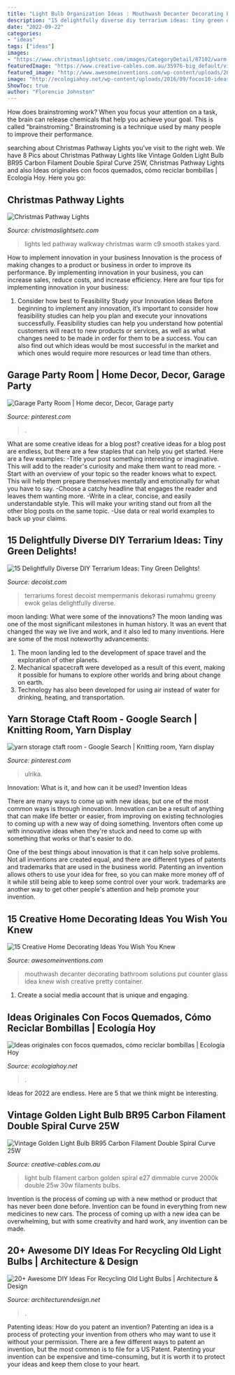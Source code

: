 ```yaml
---
title: "Light Bulb Organization Ideas : Mouthwash Decanter Decorating Bathroom Solutions Put Counter Glass Idea Knew Wish Creative Pretty Container"
description: "15 delightfully diverse diy terrarium ideas: tiny green delights!"
date: "2022-09-22"
categories:
- "ideas"
tags: ["ideas"]
images:
- "https://www.christmaslightsetc.com/images/CategoryDetail/87102/warm-white-led-christmas-pathway-lights-03986.jpg"
featuredImage: "https://www.creative-cables.com.au/35976-big_default/vintage-golden-light-bulb-br95-carbon-filament-double-spiral-curve-25w-e27-dimmable-2000k.jpg"
featured_image: "http://www.awesomeinventions.com/wp-content/uploads/2014/12/mouthwash-decanter.jpg"
image: "http://ecologiahoy.net/wp-content/uploads/2016/09/focos10-ideas-brillantes-para-reciclar-focos-que-ya-no-sirven-10.jpg"
ShowToc: true
author: "Florencio Johnston"
---
```



How does brainstroming work?
When you focus your attention on a task, the brain can release chemicals that help you achieve your goal. This is called "brainstroming." Brainstroming is a technique used by many people to improve their performance.

	

		
searching about Christmas Pathway Lights you've visit to the right web. We have 8 Pics about Christmas Pathway Lights like Vintage Golden Light Bulb BR95 Carbon Filament Double Spiral Curve 25W, Christmas Pathway Lights and also Ideas originales con focos quemados, cómo reciclar bombillas | Ecología Hoy. Here you go:
		
    
## Christmas Pathway Lights

<img loading=lazy src="https://www.christmaslightsetc.com/images/CategoryDetail/87102/warm-white-led-christmas-pathway-lights-03986.jpg" onerror="this.onerror=null;this.src='https://tse4.mm.bing.net/th?id=OIP.pRA89oXn-tlzp1gTuLYNgQHaHa&amp;pid=15.1';" alt="Christmas Pathway Lights">

_Source: christmaslightsetc.com_

>lights led pathway walkway christmas warm c9 smooth stakes yard. 

	

How to implement innovation in your business
Innovation is the process of making changes to a product or business in order to improve its performance. By implementing innovation in your business, you can increase sales, reduce costs, and increase efficiency. Here are four tips for implementing innovation in your business:
1. Consider how best to Feasibility Study your Innovation Ideas
Before beginning to implement any innovation, it’s important to consider how feasibility studies can help you plan and execute your innovations successfully. Feasibility studies can help you understand how potential customers will react to new products or services, as well as what changes need to be made in order for them to be a success. You can also find out which ideas would be most successful in the market and which ones would require more resources or lead time than others.


    
## Garage Party Room | Home Decor, Decor, Garage Party

<img loading=lazy src="https://i.pinimg.com/736x/fa/81/f8/fa81f805dd482275d1e9f7b497bd5b42--garage-party-garages.jpg" onerror="this.onerror=null;this.src='https://tse2.mm.bing.net/th?id=OIP.xeaUQa2YcbX4ZMjfU-6YiQHaFj&amp;pid=15.1';" alt="Garage Party Room | Home decor, Decor, Garage party">

_Source: pinterest.com_

>. 

	

What are some creative ideas for a blog post?
creative ideas for a blog post are endless, but there are a few staples that can help you get started. Here are a few examples: 
-Title your post something interesting or imaginative. This will add to the reader's curiosity and make them want to read more. 
-Start with an overview of your topic so the reader knows what to expect. This will help them prepare themselves mentally and emotionally for what you have to say. 
-Choose a catchy headline that engages the reader and leaves them wanting more. 
-Write in a clear, concise, and easily understandable style. This will make your writing stand out from all the other blog posts on the same topic. 
-Use data or real world examples to back up your claims.

    
## 15 Delightfully Diverse DIY Terrarium Ideas: Tiny Green Delights!

<img loading=lazy src="https://cdn.decoist.com/wp-content/uploads/2017/05/DIY-Star-Wars-Terrarium.jpg" onerror="this.onerror=null;this.src='https://tse3.mm.bing.net/th?id=OIP.Z6APKLvyKZ6EWKh3w78ScAHaE8&amp;pid=15.1';" alt="15 Delightfully Diverse DIY Terrarium Ideas: Tiny Green Delights!">

_Source: decoist.com_

>terrariums forest decoist mempermanis dekorasi rumahmu greeny ewok gelas delightfully diverse. 

	

moon landing: What were some of the innovations?
The moon landing was one of the most significant milestones in human history. It was an event that changed the way we live and work, and it also led to many inventions. Here are some of the most noteworthy advancements: 
1) The moon landing led to the development of space travel and the exploration of other planets. 
2) Mechanical spacecraft were developed as a result of this event, making it possible for humans to explore other worlds and bring about change on earth. 
3) Technology has also been developed for using air instead of water for drinking, heating, and transportation.

    
## Yarn Storage Ctaft Room - Google Search | Knitting Room, Yarn Display

<img loading=lazy src="https://i.pinimg.com/736x/1a/8f/db/1a8fdb7544377d498f0e79a2c87615f7.jpg" onerror="this.onerror=null;this.src='https://tse4.mm.bing.net/th?id=OIP.fqrCYY9mJx6iFIkVhoF8YQHaJ8&amp;pid=15.1';" alt="yarn storage ctaft room - Google Search | Knitting room, Yarn display">

_Source: pinterest.com_

>ulrika. 

	

Innovation: What is it, and how can it be used?
Invention Ideas

There are many ways to come up with new ideas, but one of the most common ways is through innovation. Innovation can be a result of anything that can make life better or easier, from improving on existing technologies to coming up with a new way of doing something. Inventors often come up with innovative ideas when they're stuck and need to come up with something that works or that's easier to do.

One of the best things about innovation is that it can help solve problems. Not all inventions are created equal, and there are different types of patents and trademarks that are used in the business world. Patenting an invention allows others to use your idea for free, so you can make more money off of it while still being able to keep some control over your work. trademarks are another way to get other people's attention and help promote your invention.

    
## 15 Creative Home Decorating Ideas You Wish You Knew

<img loading=lazy src="http://www.awesomeinventions.com/wp-content/uploads/2014/12/mouthwash-decanter.jpg" onerror="this.onerror=null;this.src='https://tse3.mm.bing.net/th?id=OIP.PKOi0N5XMV6u_jKJB0IM_QHaHa&amp;pid=15.1';" alt="15 Creative Home Decorating Ideas You Wish You Knew">

_Source: awesomeinventions.com_

>mouthwash decanter decorating bathroom solutions put counter glass idea knew wish creative pretty container. 

	

1. Create a social media account that is unique and engaging.

    
## Ideas Originales Con Focos Quemados, Cómo Reciclar Bombillas | Ecología Hoy

<img loading=lazy src="http://ecologiahoy.net/wp-content/uploads/2016/09/focos10-ideas-brillantes-para-reciclar-focos-que-ya-no-sirven-10.jpg" onerror="this.onerror=null;this.src='https://tse1.mm.bing.net/th?id=OIP.hAcgBHveWg9_JTGqPPDSTwHaKk&amp;pid=15.1';" alt="Ideas originales con focos quemados, cómo reciclar bombillas | Ecología Hoy">

_Source: ecologiahoy.net_

>. 

	

Ideas for 2022 are endless. Here are 5 that we think might be interesting. 

    
## Vintage Golden Light Bulb BR95 Carbon Filament Double Spiral Curve 25W

<img loading=lazy src="https://www.creative-cables.com.au/35976-big_default/vintage-golden-light-bulb-br95-carbon-filament-double-spiral-curve-25w-e27-dimmable-2000k.jpg" onerror="this.onerror=null;this.src='https://tse1.mm.bing.net/th?id=OIP.KO-oUC1Q8RHlAI2fr8FBhwHaHa&amp;pid=15.1';" alt="Vintage Golden Light Bulb BR95 Carbon Filament Double Spiral Curve 25W">

_Source: creative-cables.com.au_

>light bulb filament carbon golden spiral e27 dimmable curve 2000k double 25w 30w filaments bulbs. 

	

Invention is the process of coming up with a new method or product that has never been done before. Invention can be found in everything from new medicines to new cars. The process of coming up with a new idea can be overwhelming, but with some creativity and hard work, any invention can be made.

    
## 20+ Awesome DIY Ideas For Recycling Old Light Bulbs | Architecture &amp; Design

<img loading=lazy src="https://cdn.architecturendesign.net/wp-content/uploads/2015/09/AD-Ideas-For-Recycling-Light-Bulbs-01.jpg" onerror="this.onerror=null;this.src='https://tse2.mm.bing.net/th?id=OIP.-UyBYIcCDAt_nIRr5-C2DQHaGA&amp;pid=15.1';" alt="20+ Awesome DIY Ideas For Recycling Old Light Bulbs | Architecture &amp; Design">

_Source: architecturendesign.net_

>. 

	

Patenting ideas: How do you patent an invention?
Patenting an idea is a process of protecting your invention from others who may want to use it without your permission. There are a few different ways to patent an invention, but the most common is to file for a US Patent. Patenting your invention can be expensive and time-consuming, but it is worth it to protect your ideas and keep them close to your heart.

